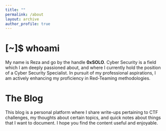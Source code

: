 ```yaml
---
title: ""
permalink: /about
layout: archive
author_profile: true
---
```

# [~]$ whoami
My name is Reza and go by the handle <b>0xSOLO</b>. Cyber Security is a field which I am deeply passioned about, and where I currently hold the position of a Cyber Security Specialist. In pursuit of my professional aspirations, I am actively enhancing my proficiency in Red-Teaming methodologies.

# The Blog
This blog is a personal platform where I share write-ups pertaining to CTF challenges, my thoughts about certain topics, and quick notes about things that I want to document. I hope you find the content useful and enjoyable.